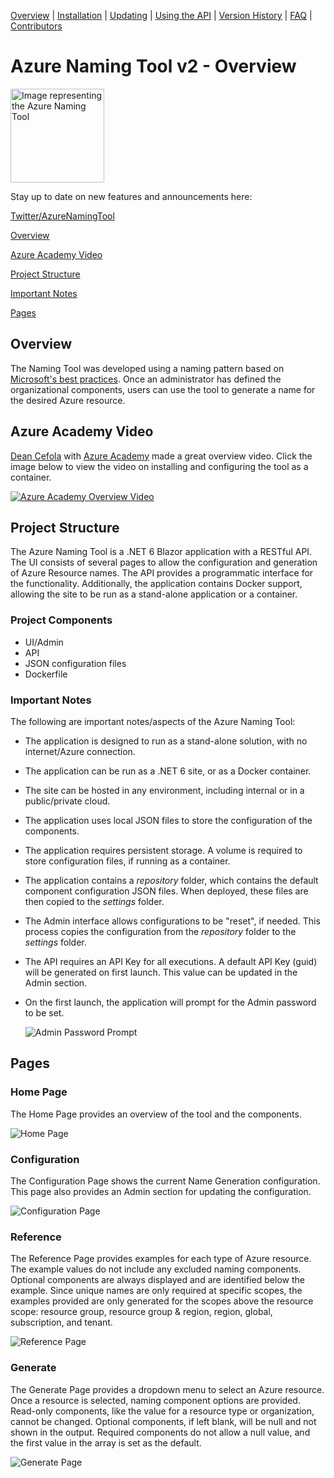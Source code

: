 [Overview](./) | [Installation](INSTALLATION.md) | [Updating](UPDATING.md) | [Using the API](USINGTHEAPI.md) | [Version History](VERSIONHISTORY.md) | [FAQ](FAQ.md) | [Contributors](CONTRIBUTORS.md)

# Azure Naming Tool v2 - Overview

<img src="./wwwroot/images/AzureNamingToolLogo.png?raw=true" alt="Image representing the Azure Naming Tool" title="Azure Naming Tool" height="150"/>


Stay up to date on new features and announcements here:

[Twitter/AzureNamingTool](https://twitter.com/azurenamingtool)


[Overview](#overview)

[Azure Academy Video](#azure-academy-video)

[Project Structure](#project-structure)

[Important Notes](#important-notes)

[Pages](#pages)

## Overview

The Naming Tool was developed using a naming pattern based on [Microsoft's best practices](/azure/cloud-adoption-framework/ready/azure-best-practices/naming-and-tagging). Once an administrator has defined the organizational components, users can use the tool to generate a name for the desired Azure resource.

## Azure Academy Video
[Dean Cefola](https://github.com/DeanCefola) with [Azure Academy](https://www.youtube.com/c/AzureAcademy) made a great overview video. Click the image below to view the video on installing and configuring the tool as a container.

[![Azure Academy Overview Video](./wwwroot/Screenshots/AzureAcademyVideo.png)](https://youtu.be/Ztmxx_KhZdE)


## Project Structure

The Azure Naming Tool is a .NET 6 Blazor application with a RESTful API. The UI consists of several pages to allow the configuration and generation of Azure Resource names. The API provides a programmatic interface for the functionality. Additionally, the application contains Docker support, allowing the site to be run as a stand-alone application or a container.

### Project Components

* UI/Admin
* API
* JSON configuration files
* Dockerfile

### Important Notes

The following are important notes/aspects of the Azure Naming Tool:

* The application is designed to run as a stand-alone solution, with no internet/Azure connection.
* The application can be run as a .NET 6 site, or as a Docker container.
* The site can be hosted in any environment, including internal or in a public/private cloud.
* The application uses local JSON files to store the configuration of the components.
* The application requires persistent storage. A volume is required to store configuration files, if running as a container.
* The application contains a *repository* folder, which contains the default component configuration JSON files. When deployed, these files are then copied to the *settings* folder.
* The Admin interface allows configurations to be "reset", if needed. This process copies the configuration from the *repository* folder to the *settings* folder.
* The API requires an API Key for all executions. A default API Key (guid) will be generated on first launch. This value can be updated in the Admin section.
* On the first launch, the application will prompt for the Admin password to be set.

  ![Admin Password Prompt](./wwwroot/Screenshots/AdminPasswordPrompt.png)

## Pages

### Home Page

The Home Page provides an overview of the tool and the components.

![Home Page](./wwwroot/Screenshots/HomePage.png)

### Configuration

The Configuration Page shows the current Name Generation configuration. This page also provides an Admin section for updating the configuration.

![Configuration Page](./wwwroot/Screenshots/ConfigurationPage.png)

### Reference

The Reference Page provides examples for each type of Azure resource. The example values do not include any excluded naming components. Optional components are always displayed and are identified below the example. Since unique names are only required at specific scopes, the examples provided are only generated for the scopes above the resource scope: resource group, resource group & region, region, global, subscription, and tenant.

![Reference Page](./wwwroot/Screenshots/ReferencePage.png)

### Generate

The Generate Page provides a dropdown menu to select an Azure resource. Once a resource is selected, naming component options are provided. Read-only components, like the value for a resource type or organization, cannot be changed. Optional components, if left blank, will be null and not shown in the output. Required components do not allow a null value, and the first value in the array is set as the default.

![Generate Page](./wwwroot/Screenshots/GeneratePage.png)

